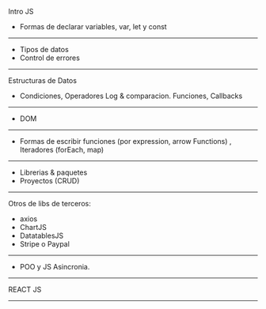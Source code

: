 
Intro JS
- Formas de declarar variables, var, let y const
---------
- Tipos de datos
- Control de errores
-------------------
Estructuras de Datos
- Condiciones, Operadores Log & comparacion. Funciones, Callbacks 
--------------
- DOM
-------------
- Formas de escribir funciones (por expression, arrow Functions)
, Iteradores (forEach, map)

------------
- Librerias & paquetes
- Proyectos (CRUD)
----
Otros de libs de terceros:
- axios
- ChartJS
- DatatablesJS
- Stripe o Paypal
---------------------
- POO y JS Asincronia.
-----------------------------------------------------------------

REACT JS

-------------------------------------------------